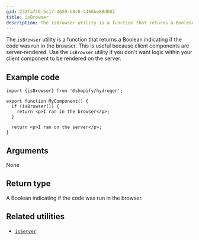 ```yaml
---
gid: 232fa7f6-5c17-4659-b8c8-4466be88d602
title: isBrowser
description: The isBrowser utility is a function that returns a Boolean indicating if the code was run in the browser.
---
```


The `isBrowser` utility is a function that returns a Boolean indicating if the code was run in the browser. This is useful because client components are server-rendered. Use the `isBrowser` utility if you don't want logic within your client component to be rendered on the server.

## Example code

```tsx
import {isBrowser} from '@shopify/hydrogen';

export function MyComponent() {
  if (isBrowser()) {
    return <p>I ran in the browser</p>;
  }

  return <p>I ran on the server</p>;
}
```

## Arguments

None

## Return type

A Boolean indicating if the code was run in the browser.

## Related utilities

- [`isServer`](https://shopify.dev/api/hydrogen/utilities/isserver)
